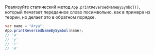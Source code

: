 
Реализуйте статический метод `App.printReversedNameBySymbol()`, который печатает переданное слово посимвольно, как в примере из теории, но делает это в обратном порядке.

```java
var name = "Arya";
App.printReversedNameBySymbol(name);
// 'a'
// 'y'
// 'r'
// 'A'
```
